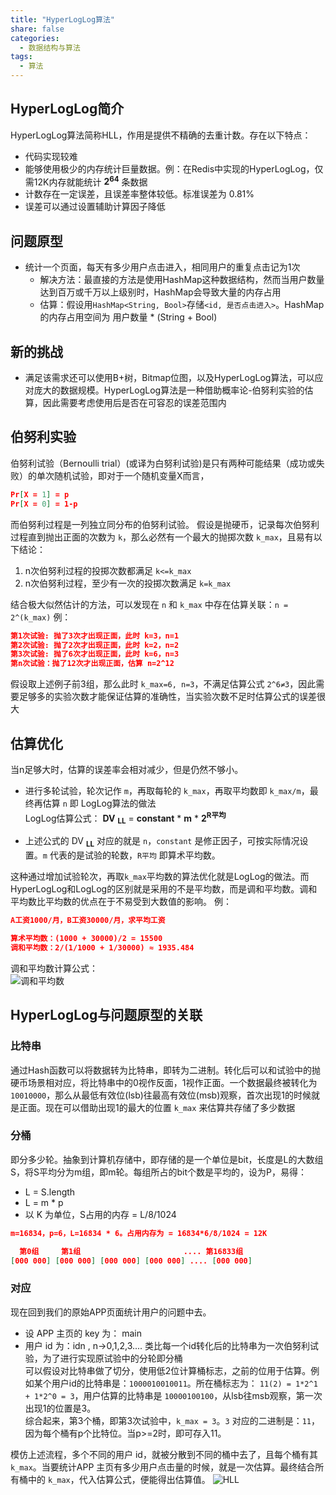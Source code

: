 ```yaml
---
title: "HyperLogLog算法"
share: false
categories:
  - 数据结构与算法
tags:
  - 算法
---
```


## HyperLogLog简介
HyperLogLog算法简称HLL，作用是提供不精确的去重计数。存在以下特点：  
* 代码实现较难
* 能够使用极少的内存统计巨量数据。例：在Redis中实现的HyperLogLog，仅需12K内存就能统计 **2<sup>64<sup>** 条数据
* 计数存在一定误差，且误差率整体较低。标准误差为 0.81%
* 误差可以通过设置辅助计算因子降低

## 问题原型
* 统计一个页面，每天有多少用户点击进入，相同用户的重复点击记为1次  
    * 解决方法：最直接的方法是使用HashMap这种数据结构，然而当用户数量达到百万或千万以上级别时，HashMap会导致大量的内存占用  
    * 估算：假设用``` HashMap<String, Bool> ```存储``` <id, 是否点击进入> ```。HashMap的内存占用空间为 用户数量 * (String + Bool)

## 新的挑战
* 满足该需求还可以使用B+树，Bitmap位图，以及HyperLogLog算法，可以应对庞大的数据规模。HyperLogLog算法是一种借助概率论-伯努利实验的估算，因此需要考虑使用后是否在可容忍的误差范围内

## 伯努利实验
伯努利试验（Bernoulli trial）(或译为白努利试验)是只有两种可能结果（成功或失败）的单次随机试验，即对于一个随机变量X而言，

```json
Pr[X = 1] = p
Pr[X = 0] = 1-p
```

而伯努利过程是一列独立同分布的伯努利试验。
假设是抛硬币，记录每次伯努利过程直到抛出正面的次数为 ``` k ```，那么必然有一个最大的抛掷次数 ``` k_max ```，且易有以下结论：
1. n次伯努利过程的投掷次数都满足 ``` k<=k_max ```
2. n次伯努利过程，至少有一次的投掷次数满足 ``` k=k_max ```  

结合极大似然估计的方法，可以发现在 ``` n ``` 和 ``` k_max ``` 中存在估算关联：``` n = 2^(k_max) ```
例：

```json
第1次试验: 抛了3次才出现正面，此时 k=3，n=1
第2次试验: 抛了2次才出现正面，此时 k=2，n=2
第3次试验: 抛了6次才出现正面，此时 k=6，n=3
第n次试验：抛了12次才出现正面，估算 n=2^12
```

假设取上述例子前3组，那么此时 ``` k_max=6, n=3 ```，不满足估算公式 ``` 2^6≠3 ```，因此需要足够多的实验次数才能保证估算的准确性，当实验次数不足时估算公式的误差很大

## 估算优化
当n足够大时，估算的误差率会相对减少，但是仍然不够小。  
* 进行多轮试验，轮次记作 ``` m ```，再取每轮的 ``` k_max ```，再取平均数即 ``` k_max/m ```，最终再估算 ``` n ``` 即 LogLog算法的做法  
LogLog估算公式：
**DV** **<sub>LL<sub>** = **constant** * **m** * **2**<sup>**R平均**<sup>

* 上述公式的 DV **<sub>LL<sub>** 对应的就是 ``` n ```，``` constant ``` 是修正因子，可按实际情况设置。``` m ``` 代表的是试验的轮数，``` R平均 ``` 即算术平均数。  

这种通过增加试验轮次，再取``` k_max ```平均数的算法优化就是LogLog的做法。而 HyperLogLog和LogLog的区别就是采用的不是平均数，而是调和平均数。调和平均数比平均数的优点在于不易受到大数值的影响。
例：

```json
A工资1000/月，B工资30000/月，求平均工资

算术平均数：(1000 + 30000)/2 = 15500
调和平均数：2/(1/1000 + 1/30000) ≈ 1935.484
```

调和平均数计算公式：  
![调和平均数](https://i.loli.net/2019/12/07/cHO1IsdrkSUjvL8.png)

## HyperLogLog与问题原型的关联
### 比特串
通过Hash函数可以将数据转为比特串，即转为二进制。转化后可以和试验中的抛硬币场景相对应，将比特串中的0视作反面，1视作正面。一个数据最终被转化为 ``` 10010000 ```，那么从最低有效位(lsb)往最高有效位(msb)观察，首次出现1的时候就是正面。现在可以借助出现1的最大的位置 ``` k_max ``` 来估算共存储了多少数据

### 分桶
即分多少轮。抽象到计算机存储中，即存储的是一个单位是bit，长度是L的大数组S，将S平均分为m组，即m轮。每组所占的bit个数是平均的，设为P，易得：
* L = S.length
* L = m * p
* 以 K 为单位，S占用的内存 = L/8/1024

```json
m=16834，p=6，L=16834 * 6。占用内存为 = 16834*6/8/1024 = 12K

  第0组     第1组                       .... 第16833组
[000 000] [000 000] [000 000] [000 000] .... [000 000]
```

### 对应
现在回到我们的原始APP页面统计用户的问题中去。
* 设 APP 主页的 key 为： main
* 用户 id 为：idn , n->0,1,2,3....
类比每一个id转化后的比特串为一次伯努利试验，为了进行实现原试验中的分轮即分桶  
可以假设对比特串做了切分，使用低2位计算桶标志，之前的位用于估算。例如某个用户id的比特串是：``` 1000010010011 ```。所在桶标志为： ``` 11(2) = 1*2^1 + 1*2^0 = 3 ```，用户估算的比特串是 ``` 10000100100 ```，从lsb往msb观察，第一次出现1的位置是3。  
综合起来，第3个桶，即第3次试验中，``` k_max = 3 ```。``` 3 ``` 对应的二进制是：``` 11 ```，因为每个桶有p个比特位。当p>=2时，即可存入11。  

模仿上述流程，多个不同的用户 id，就被分散到不同的桶中去了，且每个桶有其 ``` k_max ```。当要统计APP 主页有多少用户点击量的时候，就是一次估算。最终结合所有桶中的 ``` k_max ```，代入估算公式，便能得出估算值。
![HLL](https://i.loli.net/2019/12/07/hywXduo7QK8J4eN.png)